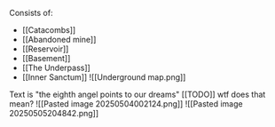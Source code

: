 Consists of:
- [[Catacombs]]
- [[Abandoned mine]]
- [[Reservoir]]
- [[Basement]]
- [[The Underpass]]
- [[Inner Sanctum]]
![[Underground map.png]]

Text is "the eighth angel points to our dreams" [[TODO]] wtf does that mean?
![[Pasted image 20250504002124.png]]
![[Pasted image 20250505204842.png]]